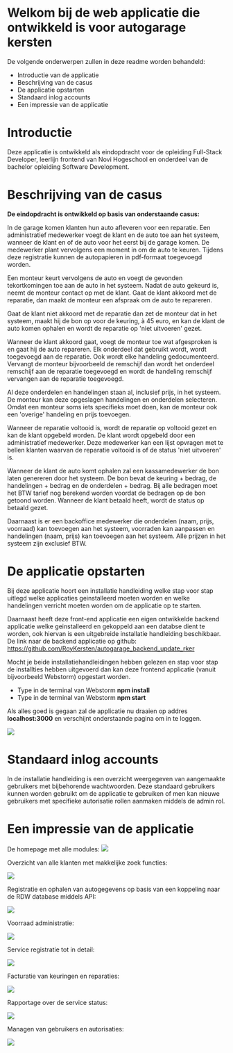 # Welkom bij de web applicatie die ontwikkeld is voor autogarage kersten 

De volgende onderwerpen zullen in deze readme worden behandeld:
- Introductie van de applicatie
- Beschrijving van de casus
- De applicatie opstarten
- Standaard inlog accounts
- Een impressie van de applicatie

# Introductie
Deze applicatie is ontwikkeld als eindopdracht voor de opleiding Full-Stack Developer, leerlijn frontend van Novi Hogeschool en onderdeel van de bachelor opleiding Software Development.

# Beschrijving van de casus
**De eindopdracht is ontwikkeld op basis van onderstaande casus:**

In de garage komen klanten hun auto afleveren voor een reparatie. Een administratief medewerker voegt de klant en de auto toe aan het systeem, wanneer de klant en of de auto voor het eerst bij de garage komen. De medewerker plant vervolgens een moment in om de auto te keuren. Tijdens deze registratie kunnen de autopapieren in pdf-formaat toegevoegd worden.

Een monteur keurt vervolgens de auto en voegt de gevonden tekortkomingen toe aan de auto in het systeem. Nadat de auto gekeurd is, neemt de monteur contact op met de klant. Gaat de klant akkoord met de reparatie, dan maakt de monteur een afspraak om de auto te repareren.

Gaat de klant niet akkoord met de reparatie dan zet de monteur dat in het systeem, maakt hij de bon op voor de keuring, à 45 euro, en kan de klant de auto komen ophalen en wordt de reparatie op 'niet uitvoeren' gezet.

Wanneer de klant akkoord gaat, voegt de monteur toe wat afgesproken is en gaat hij de auto repareren. Elk onderdeel dat gebruikt wordt, wordt toegevoegd aan de reparatie. Ook wordt elke handeling gedocumenteerd. Vervangt de monteur bijvoorbeeld de remschijf dan wordt het onderdeel remschijf aan de reparatie toegevoegd en wordt de handeling remschijf vervangen aan de reparatie toegevoegd.

Al deze onderdelen en handelingen staan al, inclusief prijs, in het systeem. De monteur kan deze opgeslagen handelingen en onderdelen selecteren. Omdat een monteur soms iets specifieks moet doen, kan de monteur ook een 'overige' handeling en prijs toevoegen.

Wanneer de reparatie voltooid is, wordt de reparatie op voltooid gezet en kan de klant opgebeld worden. De klant wordt opgebeld door een administratief medewerker. Deze medewerker kan een lijst opvragen met te bellen klanten waarvan de reparatie voltooid is of de status 'niet uitvoeren' is.

Wanneer de klant de auto komt ophalen zal een kassamedewerker de bon laten genereren door het systeem. De bon bevat de keuring + bedrag, de handelingen + bedrag en de onderdelen + bedrag. Bij alle bedragen moet het BTW tarief nog berekend worden voordat de bedragen op de bon getoond worden. Wanneer de klant betaald heeft, wordt de status op betaald gezet.

Daarnaast is er een backoffice medewerker die onderdelen (naam, prijs, voorraad) kan toevoegen aan het systeem, voorraden kan aanpassen en handelingen (naam, prijs) kan toevoegen aan het systeem. Alle prijzen in het systeem zijn exclusief BTW. 

# De applicatie opstarten
Bij deze applicatie hoort een installatie handleiding welke stap voor stap uitlegd welke applicaties geinstalleerd moeten worden en welke handelingen verricht moeten worden om de applicatie op te starten.

Daarnaast heeft deze front-end applicatie een eigen ontwikkelde backend applicatie welke geinstalleerd en gekoppeld aan een databse dient te worden, ook hiervan is een uitgebreide installatie handleiding beschikbaar.
De link naar de backend applicatie op github: 
https://github.com/RoyKersten/autogarage_backend_update_rker


Mocht je beide installatiehandleidingen hebben gelezen en stap voor stap de installties hebben uitgevoerd dan kan deze frontend applicatie (vanuit bijvoorbeeld Webstorm) opgestart worden.
-   Type in de terminal van Webstorm **npm install**
-   Type in de terminal van Webstorm **npm start**

Als alles goed is gegaan zal de applicatie nu draaien op addres **localhost:3000** en verschijnt onderstaande pagina om in te loggen.

![](src/images/readme/login-page-readme.png)

# Standaard inlog accounts
In de installatie handleiding is een overzicht weergegeven van aangemaakte gebruikers met bijbehorende wachtwoorden.
Deze standaard gebruikers kunnen worden gebruikt om de applicatie te gebruiken of men kan nieuwe gebruikers met specifieke autorisatie rollen aanmaken middels de admin rol.

# Een impressie van de applicatie
De homepage met alle modules:
![](src/images/readme/homepage-readme.png)


Overzicht van alle klanten met makkelijke zoek functies:

![](src/images/readme/customer-readme.png)


Registratie en ophalen van autogegevens op basis van een koppeling naar de RDW database middels API:

![](src/images/readme/car-readme.png)

Voorraad administratie:

![](src/images/readme/item-readme.png)


Service registratie tot in detail:

![](src/images/readme/serviceline-readme.png)


Facturatie van keuringen en reparaties:

![](src/images/readme/invoice-readme.png)


Rapportage over de service status:

![](src/images/readme/reporting-readme.png)


Managen van gebruikers en autorisaties:

![](src/images/readme/authorization-readme.png)




